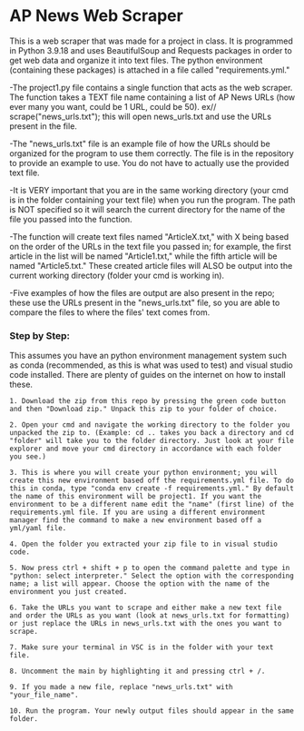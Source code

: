 # AP News Web Scraper
This is a web scraper that was made for a project in class. It is programmed in Python 3.9.18 and uses BeautifulSoup and Requests packages in order to get web data and organize it into text files. The python environment (containing these packages) is attached in a file called "requirements.yml."

-The project1.py file contains a single function that acts as the web scraper. The function takes a TEXT file name containing a list of AP News URLs (how ever many you want, could be 1 URL, could be 50). ex// scrape("news_urls.txt"); this will open news_urls.txt and use the URLs present in the file.

-The "news_urls.txt" file is an example file of how the URLs should be organized for the program to use them correctly. The file is in the repository to provide an example to use. You do not have to actually use the provided text file.

-It is VERY important that you are in the same working directory (your cmd is in the folder containing your text file) when you run the program. The path is NOT specified so it will search the current directory for the name of the file you passed into the function.

-The function will create text files named "ArticleX.txt," with X being based on the order of the URLs in the text file you passed in; for example, the first article in the list will be named "Article1.txt," while the fifth article will be named "Article5.txt." These created article files will ALSO be output into the current working directory (folder your cmd is working in).

-Five examples of how the files are output are also present in the repo; these use the URLs present in the "news_urls.txt" file, so you are able to compare the files to where the files' text comes from.

### Step by Step:
This assumes you have an python environment management system such as conda (recommended, as this is what was used to test) and visual studio code installed. There are plenty of guides on the internet on how to install these.

    1. Download the zip from this repo by pressing the green code button and then "Download zip." Unpack this zip to your folder of choice.

    2. Open your cmd and navigate the working directory to the folder you unpacked the zip to. (Example: cd .. takes you back a directory and cd "folder" will take you to the folder directory. Just look at your file explorer and move your cmd directory in accordance with each folder you see.)

    3. This is where you will create your python environment; you will create this new environment based off the requirements.yml file. To do this in conda, type "conda env create -f requirements.yml." By default the name of this environment will be project1. If you want the environment to be a different name edit the "name" (first line) of the requirements.yml file. If you are using a different environment manager find the command to make a new environment based off a yml/yaml file.

    4. Open the folder you extracted your zip file to in visual studio code.

    5. Now press ctrl + shift + p to open the command palette and type in "python: select interpreter." Select the option with the corresponding name; a list will appear. Choose the option with the name of the environment you just created.

    6. Take the URLs you want to scrape and either make a new text file and order the URLs as you want (look at news_urls.txt for formatting) or just replace the URLs in news_urls.txt with the ones you want to scrape.

    7. Make sure your terminal in VSC is in the folder with your text file.

    8. Uncomment the main by highlighting it and pressing ctrl + /.

    9. If you made a new file, replace "news_urls.txt" with "your_file_name".

    10. Run the program. Your newly output files should appear in the same folder.

